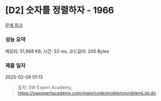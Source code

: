 # [D2] 숫자를 정렬하자 - 1966 

[문제 링크](https://swexpertacademy.com/main/code/problem/problemDetail.do?contestProbId=AV5PrmyKAWEDFAUq) 

### 성능 요약

메모리: 51,968 KB, 시간: 53 ms, 코드길이: 200 Bytes

### 제출 일자

2025-02-09 01:13



> 출처: SW Expert Academy, https://swexpertacademy.com/main/code/problem/problemList.do